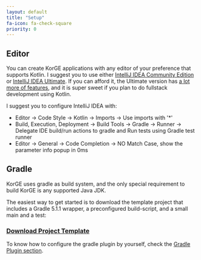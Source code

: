 ```yaml
---
layout: default
title: "Setup"
fa-icon: fa-check-square
priority: 0
---
```


## Editor

You can create KorGE applications with any editor of your preference that supports Kotlin.
I suggest you to use either [IntelliJ IDEA Community Edition](https://www.jetbrains.com/idea/download/) or [IntelliJ IDEA Ultimate](https://www.jetbrains.com/idea/download/).
If you can afford it, the Ultimate version has [a lot more of features](https://www.jetbrains.com/idea/features/editions_comparison_matrix.html), and it is super sweet if you plan to do fullstack development using Kotlin.

I suggest you to configure IntelliJ IDEA with:

* Editor → Code Style → Kotlin → Imports → Use imports with '*'
* Build, Execution, Deployment → Build Tools → Gradle → Runner → Delegate IDE build/run actions to gradle and Run tests using Gradle test runner
* Editor → General → Code Completion → NO Match Case, show the parameter info popup in 0ms

## Gradle

KorGE uses gradle as build system, and the only special requirement to build KorGE is any supported Java JDK.

The easiest way to get started is to download the template project that includes a Gradle 5.1.1 wrapper, a preconfigured build-script, and a small main and a test:

### <a href="https://github.com/korlibs/korge-hello-world/archive/master.zip"><i class="fa fa-download"></i> Download Project Template</a>

To know how to configure the gradle plugin by yourself, check the [Gradle Plugin section](/korge/gradle-plugin).
